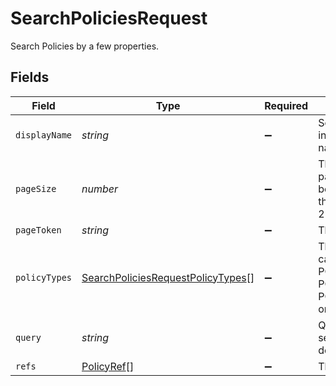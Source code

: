 # SearchPoliciesRequest

Search Policies by a few properties.


## Fields

| Field                                                                                                                                                       | Type                                                                                                                                                        | Required                                                                                                                                                    | Description                                                                                                                                                 |
| ----------------------------------------------------------------------------------------------------------------------------------------------------------- | ----------------------------------------------------------------------------------------------------------------------------------------------------------- | ----------------------------------------------------------------------------------------------------------------------------------------------------------- | ----------------------------------------------------------------------------------------------------------------------------------------------------------- |
| `displayName`                                                                                                                                               | *string*                                                                                                                                                    | :heavy_minus_sign:                                                                                                                                          | Search for policies with a case insensitive match on the display name.                                                                                      |
| `pageSize`                                                                                                                                                  | *number*                                                                                                                                                    | :heavy_minus_sign:                                                                                                                                          | The pageSize where 0 <= pageSize <= 100. Values < 10 will be set to 10. A value of 0 returns the default page size (currently 25)                           |
| `pageToken`                                                                                                                                                 | *string*                                                                                                                                                    | :heavy_minus_sign:                                                                                                                                          | The pageToken field.                                                                                                                                        |
| `policyTypes`                                                                                                                                               | [SearchPoliciesRequestPolicyTypes](../../models/shared/searchpoliciesrequestpolicytypes.md)[]                                                               | :heavy_minus_sign:                                                                                                                                          | The policy type to search on. This can be POLICY_TYPE_GRANT, POLICY_TYPE_REVOKE, POLICY_TYPE_CERTIFY, POLICY_TYPE_ACCESS_REQUEST, or POLICY_TYPE_PROVISION. |
| `query`                                                                                                                                                     | *string*                                                                                                                                                    | :heavy_minus_sign:                                                                                                                                          | Query the policies with a fuzzy search on display name and description.                                                                                     |
| `refs`                                                                                                                                                      | [PolicyRef](../../models/shared/policyref.md)[]                                                                                                             | :heavy_minus_sign:                                                                                                                                          | The refs field.                                                                                                                                             |